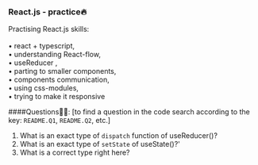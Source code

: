 ### React.js - practice🔥
Practising React.js skills:\
\
• react + typescript,\
• understanding React-flow,\
• useReducer ,\
• parting to smaller components,\
• components communication,\
• using css-modules,\
• trying to make it responsive

####Questions🤷‍♀️:
[to find a question in the code search according to the key: `README.Q1`, `README.Q2`, etc.]

1. What is an exact type of `dispatch` function of useReducer()?
2. What is an exact type of `setState` of useState()?'
3. What is a correct type right here?